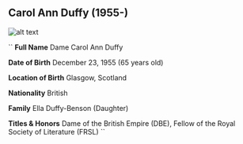 ## Carol Ann Duffy (1955-)
![alt text][carolannduffy]

[carolannduffy]: https://ichef.bbci.co.uk/images/ic/640x360/p01hgyjv.jpg "Carol Ann Duffy"

``
**Full Name**           Dame Carol Ann Duffy

**Date of Birth**       December 23, 1955 (65 years old)

**Location of Birth**   Glasgow, Scotland

**Nationality**         British

**Family**              Ella Duffy-Benson (Daughter)

**Titles & Honors**     Dame of the British Empire (DBE), Fellow of the Royal Society of Literature (FRSL) 
``
